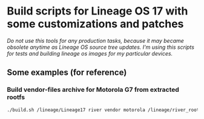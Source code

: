 # Build scripts for Lineage OS 17 with some customizations and patches

_Do not use this tools for any production tasks, because it may became obsolete anytime as Lineage OS source tree updates. I'm using this scripts for tests and building lineage os images for my particular devices._

## Some examples (for reference)

### Build vendor-files archive for Motorola G7 from extracted rootfs

```bash
./build.sh /lineage/Lineage17 river vendor motorola /lineage/river_rootfs
```
